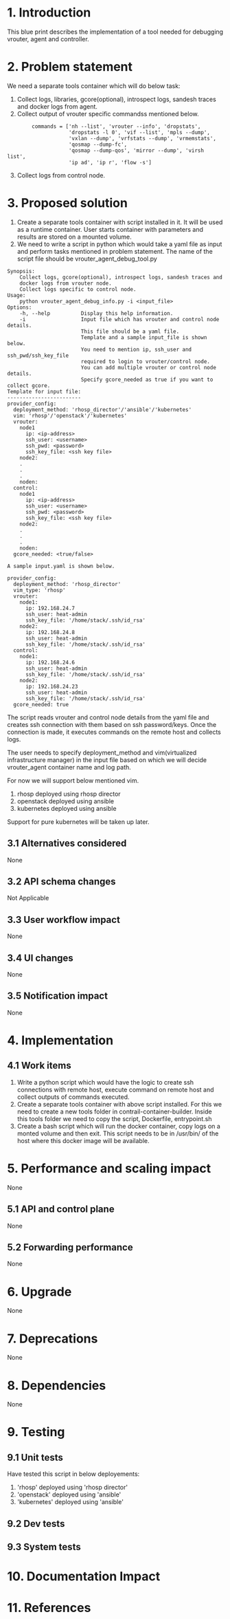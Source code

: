 # 1. Introduction
This blue print describes the implementation of a tool needed for debugging vrouter, agent and controller.

# 2. Problem statement
We need a separate tools container which will do below task:
1. Collect logs, libraries, gcore(optional), introspect logs, sandesh traces and docker logs from agent.
2. Collect output of vrouter specific commandss mentioned below.
```
        commands = ['nh --list', 'vrouter --info', 'dropstats',
                    'dropstats -l 0', 'vif --list', 'mpls --dump',
                    'vxlan --dump', 'vrfstats --dump', 'vrmemstats',
                    'qosmap --dump-fc',
                    'qosmap --dump-qos', 'mirror --dump', 'virsh list',
                    'ip ad', 'ip r', 'flow -s']
```
3. Collect logs from control node.  

# 3. Proposed solution
1. Create a separate tools container with script installed in it. It will be used as a runtime container. 
User starts container with parameters and results are stored on a mounted volume.
2. We need to write a script in python which would take a yaml file as input and perform tasks mentioned in problem statement.
The name of the script file should be vrouter_agent_debug_tool.py

```
Synopsis:
    Collect logs, gcore(optional), introspect logs, sandesh traces and
    docker logs from vrouter node.
    Collect logs specific to control node.
Usage:
    python vrouter_agent_debug_info.py -i <input_file>
Options:
    -h, --help          Display this help information.
    -i                  Input file which has vrouter and control node details.
                        This file should be a yaml file.
                        Template and a sample input_file is shown below.
                        You need to mention ip, ssh_user and ssh_pwd/ssh_key_file
                        required to login to vrouter/control node.
                        You can add multiple vrouter or control node details.
                        Specify gcore_needed as true if you want to collect gcore.
Template for input file:
------------------------
provider_config:
  deployment_method: 'rhosp_director'/'ansible'/'kubernetes'
  vim: 'rhosp'/'openstack'/'kubernetes'
  vrouter:
    node1
      ip: <ip-address>
      ssh_user: <username>
      ssh_pwd: <password>
      ssh_key_file: <ssh key file>
    node2:
    .
    .
    .
    noden:
  control:
    node1
      ip: <ip-address>
      ssh_user: <username>
      ssh_pwd: <password>
      ssh_key_file: <ssh key file>
    node2:
    .
    .
    .
    noden:
  gcore_needed: <true/false>

A sample input.yaml is shown below.

provider_config:
  deployment_method: 'rhosp_director'
  vim_type: 'rhosp'
  vrouter:
    node1:
      ip: 192.168.24.7
      ssh_user: heat-admin
      ssh_key_file: '/home/stack/.ssh/id_rsa'
    node2:
      ip: 192.168.24.8
      ssh_user: heat-admin
      ssh_key_file: '/home/stack/.ssh/id_rsa'
  control:
    node1:
      ip: 192.168.24.6
      ssh_user: heat-admin
      ssh_key_file: '/home/stack/.ssh/id_rsa'
    node2:
      ip: 192.168.24.23
      ssh_user: heat-admin
      ssh_key_file: '/home/stack/.ssh/id_rsa'
  gcore_needed: true
```

The script reads vrouter and control node details from the yaml file and creates ssh connection with them based on ssh password/keys.
Once the connection is made, it executes commands on the remote host and collects logs.

The user needs to specify deployment_method and vim(virtualized infrastructure manager) in the input file based on which we
will decide vrouter_agent container name and log path.

For now we will support below mentioned vim.
1. rhosp deployed using rhosp director
2. openstack deployed using ansible
3. kubernetes deployed using ansible

Support for pure kubernetes will be taken up later.

## 3.1 Alternatives considered
None

## 3.2 API schema changes
Not Applicable

## 3.3 User workflow impact
None

## 3.4 UI changes
None

## 3.5 Notification impact
None

# 4. Implementation
## 4.1 Work items
1. Write a python script which would have the logic to create ssh connections with remote host, execute command on remote host and collect outputs of commands executed.
2. Create a separate tools container with above script installed. For this we need to create a new tools folder in contrail-container-builder.
Inside this tools folder we need to copy the script, Dockerfile, entrypoint.sh
3. Create a bash script which will run the docker container, copy logs on a monted volume and then exit. This script needs to be in /usr/bin/ of the host where this docker image will be available.

# 5. Performance and scaling impact
None

## 5.1 API and control plane
None

## 5.2 Forwarding performance
None

# 6. Upgrade
None

# 7. Deprecations
None

# 8. Dependencies
None

# 9. Testing
## 9.1 Unit tests
Have tested this script in below deployements:
1. 'rhosp' deployed using 'rhosp director'
2. 'openstack' deployed using 'ansible'
3. 'kubernetes' deployed using 'ansible'

## 9.2 Dev tests

## 9.3 System tests

# 10. Documentation Impact

# 11. References
